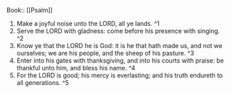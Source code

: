  Book:: [[Psalm]]
 1. Make a joyful noise unto the LORD, all ye lands. ^1
 2. Serve the LORD with gladness: come before his presence with singing. ^2
 3. Know ye that the LORD he is God: it is he that hath made us, and not we ourselves; we are his people, and the sheep of his pasture. ^3
 4. Enter into his gates with thanksgiving, and into his courts with praise: be thankful unto him, and bless his name. ^4
 5. For the LORD is good; his mercy is everlasting; and his truth endureth to all generations. ^5
